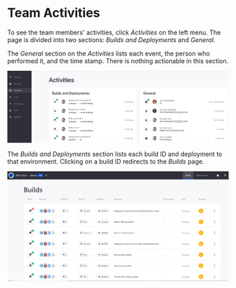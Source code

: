 # Team Activities

To see the team members' activities, click _Activities_ on the left menu. The page is divided into two sections:  _Builds and Deployments_ and _General_.

The _General_ section on the _Activities_ lists each event, the person who performed it, and the time stamp. There is nothing actionable in this section.

![Figure 1: The Activities tab](./team-activities/images/01.png)

The _Builds and Deployments_ section lists each build ID and deployment to that environment. Clicking on a build ID redirects to the _Builds_ page.

![Figure 2: Builds page](./team-activities/images/02.png)
